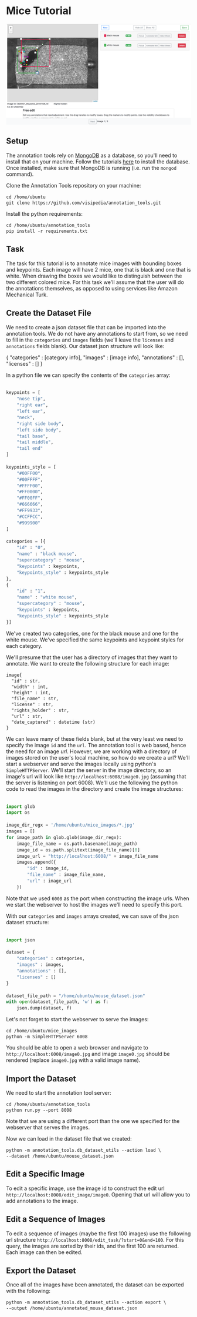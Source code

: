 # Mice Tutorial

![interface with mice](assets/mice_tutorial.png?raw=true)

## Setup
The annotation tools rely on [MongoDB](https://www.mongodb.com/) as a database, so you'll need to install that on your machine. Follow the tutorials [here](https://docs.mongodb.com/manual/installation/#tutorials) to install the database. Once installed, make sure that MongoDB is running (i.e. run the `mongod` command).

Clone the Annotation Tools repository on your machine:
```
cd /home/ubuntu
git clone https://github.com/visipedia/annotation_tools.git
```

Install the python requirements:
```
cd /home/ubuntu/annotation_tools
pip install -r requirements.txt
```

## Task
The task for this tutorial is to annotate mice images with bounding boxes and keypoints. Each image will have 2 mice, one that is black and one that is white. When drawing the boxes we would like to distinguish between the two different colored mice. For this task we'll assume that the user will do the annotations themselves, as opposed to using services like Amazon Mechanical Turk.

## Create the Dataset File

We need to create a json dataset file that can be imported into the annotation tools. We do not have any annotations to start from, so we need to fill in the `categories` and `images` fields (we'll leave the `licenses` and `annotations` fields blank). Our dataset json structure will look like:

{
    "categories" : [category info],
    "images" : [image info],
    "annotations" : [],
    "licenses" : []
}

In a python file we can specify the contents of the `categories` array:

```python

keypoints = [
    "nose tip",
    "right ear",
    "left ear",
    "neck",
    "right side body",
    "left side body",
    "tail base",
    "tail middle",
    "tail end"
]

keypoints_style = [
    "#00FF00",
    "#00FFFF",
    "#FFFF00",
    "#FF0000",
    "#FF00FF",
    "#666666",
    "#FF9933",
    "#CCFFCC",
    "#999900"
]

categories = [{
    "id" : "0",
    "name" : "black mouse",
    "supercategory" : "mouse",
    "keypoints" : keypoints,
    "keypoints_style" : keypoints_style
},
{
    "id" : "1",
    "name" : "white mouse",
    "supercategory" : "mouse",
    "keypoints" : keypoints,
    "keypoints_style" : keypoints_style
}]
```
We've created two categories, one for the black mouse and one for the white mouse. We've specified the same keypoints and keypoint styles for each category.

We'll presume that the user has a directory of images that they want to annotate. We want to create the following structure for each image:
```
image{
  "id" : str,
  "width" : int,
  "height" : int,
  "file_name" : str,
  "license" : str,
  "rights_holder" : str,
  "url" : str,
  "date_captured" : datetime (str)
}
```
We can leave many of these fields blank, but at the very least we need to specify the image `id` and the `url`. The annotation tool is web based, hence the need for an image *url*. However, we are working with a directory of images stored on the user's local machine, so how do we create a url? We'll start a webserver and serve the images locally using python's `SimpleHTTPServer`. We'll start the server in the image directory, so an image's url will look like `http://localhost:6008/image0.jpg` (assuming that the server is listening on port 6008). We'll use the following the python code to read the images in the directory and create the image structures:
```python

import glob
import os

image_dir_regx = '/home/ubuntu/mice_images/*.jpg'
images = []
for image_path in glob.glob(image_dir_regx):
    image_file_name = os.path.basename(image_path)
    image_id = os.path.splitext(image_file_name)[0]
    image_url = "http://localhost:6008/" + image_file_name
    images.append({
        "id" : image_id,
        "file_name" : image_file_name,
        "url" : image_url
    })

```
Note that we used `6008` as the port when constructing the image urls. When we start the webserver to host the images we'll need to specify this port.

With our `categories` and `images` arrays created, we can save of the json dataset structure:
```python

import json

dataset = {
    "categories" : categories,
    "images" : images,
    "annotations" : [],
    "licenses" : []
}

dataset_file_path = "/home/ubuntu/mouse_dataset.json"
with open(dataset_file_path, 'w') as f:
    json.dump(dataset, f)

```

Let's not forget to start the webserver to serve the images:
```
cd /home/ubuntu/mice_images
python -m SimpleHTTPServer 6008
```
You should be able to open a web browser and navigate to `http://localhost:6008/image0.jpg` and image `image0.jpg` should be rendered (replace `image0.jpg` with a valid image name).

## Import the Dataset
We need to start the annotation tool server:
```
cd /home/ubuntu/annotation_tools
python run.py --port 8008
```
Note that we are using a different port than the one we specified for the webserver that serves the images.

Now we can load in the dataset file that we created:
```
python -m annotation_tools.db_dataset_utils --action load \
--dataset /home/ubuntu/mouse_dataset.json
```

## Edit a Specific Image
To edit a specific image, use the image id to construct the edit url `http://localhost:8008/edit_image/image0`. Opening that url will allow you to add annotations to the image.

## Edit a Sequence of Images
To edit a sequence of images (maybe the first 100 images) use the following url structure `http://localhost:8008/edit_task/?start=0&end=100`. For this query, the images are sorted by their ids, and the first 100 are returned. Each image can then be edited.

## Export the Dataset
Once all of the images have been annotated, the dataset can be exported with the following:
```
python -m annotation_tools.db_dataset_utils --action export \
--output /home/ubuntu/annotated_mouse_dataset.json
```